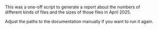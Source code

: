 This was a one-off script to generate a report about the numbers of different kinds of files and the sizes of those
files in April 2025.

Adjust the paths to the documentation manually if you want to run it again.
